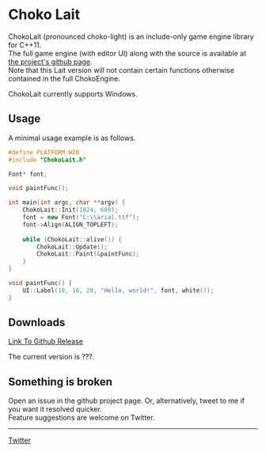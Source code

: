 # Choko Lait

ChokoLait (pronounced choko-light) is an include-only game engine library for C++11.  
The full game engine (with editor UI) along with the source is available at [the project's github page](https://github.com/chokomancarr/ChokoEngine).  
Note that this Lait version will not contain certain functions otherwise contained in the full ChokoEngine.

ChokoLait currently supports Windows.

## Usage

A minimal usage example is as follows.

```main.cpp
#define PLATFORM_WIN
#include "ChokoLait.h"

Font* font;

void paintFunc();

int main(int argc, char **argv) {
	ChokoLait::Init(1024, 600);
	font = new Font("C:\\arial.ttf");
	font->Align(ALIGN_TOPLEFT);
	
	while (ChokoLait::alive()) {
		ChokoLait::Update();
		ChokoLait::Paint(&paintFunc);
	}
}

void paintFunc() {
	UI::Label(10, 10, 20, "Hello, world!", font, white());
}
```

## Downloads

[Link To Github Release](https://undefin.ed)

The current version is ???.

## Something is broken

  Open an issue in the github project page. Or, alternatively, tweet to me if you want it resolved quicker.  
  Feature suggestions are welcome on Twitter.

---

[Twitter](https://twitter.com/chokomancarr)